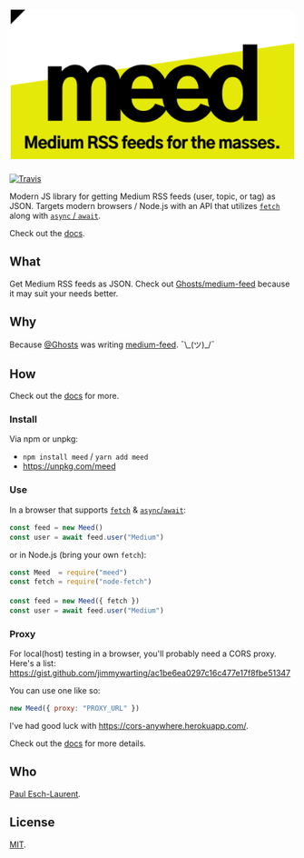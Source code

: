 <h1 align="center">
  <img src="/.github/meed.svg" alt="Meed" width="500">
</h1>

[![Travis](https://img.shields.io/travis/Pinjasaur/meed.svg)](https://travis-ci.org/Pinjasaur/meed)

Modern JS library for getting Medium RSS feeds (user, topic, or tag) as JSON. 
Targets modern browsers / Node.js with an API that utilizes [`fetch`][fetch]
along with [`async` / `await`][async].

Check out the [docs][docs].

## What

Get Medium RSS feeds as JSON. Check out [Ghosts/medium-feed][mf] because it may
suit your needs better.

## Why

Because [@Ghosts](https://github.com/Ghosts) was writing [medium-feed][mf]. ¯\\\_(ツ)_/¯

## How

Check out the [docs][docs] for more.

### Install

Via npm or unpkg:
- `npm install meed` / `yarn add meed`
- https://unpkg.com/meed

### Use

In a browser that supports [`fetch`][ciu-fetch] & [`async`/`await`][ciu-async]:

```js
const feed = new Meed()
const user = await feed.user("Medium")
```

or in Node.js (bring your own `fetch`):

```js
const Meed  = require("meed")
const fetch = require("node-fetch")

const feed = new Meed({ fetch })
const user = await feed.user("Medium")
```

### Proxy

For local(host) testing in a browser, you'll probably need a CORS proxy. Here's
a list: https://gist.github.com/jimmywarting/ac1be6ea0297c16c477e17f8fbe51347

You can use one like so:

```js
new Meed({ proxy: "PROXY_URL" })
```

I've had good luck with https://cors-anywhere.herokuapp.com/.

Check out the [docs][docs] for more details.

## Who

[Paul Esch-Laurent](https://github.com/Pinjasaur).

## License

[MIT](https://pinjasaur.mit-license.org/2018).

[mf]: https://github.com/Ghosts/medium-feed
[docs]: https://pinjasaur.github.io/meed/

[fetch]: https://developer.mozilla.org/en-US/docs/Web/API/Fetch_API
[async]: https://developer.mozilla.org/en-US/docs/Web/JavaScript/Reference/Statements/async_function
[ciu-fetch]: https://caniuse.com/#feat=fetch
[ciu-async]: https://caniuse.com/#feat=async-functions
